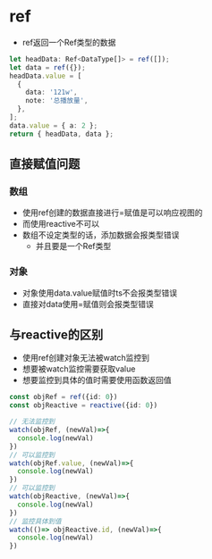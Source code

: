# ref

- ref返回一个Ref类型的数据

```ts
let headData: Ref<DataType[]> = ref([]);
let data = ref({});
headData.value = [
  {
    data: '121w',
    note: '总播放量',
  },
];
data.value = { a: 2 };
return { headData, data };
```

## 直接赋值问题

### 数组

- 使用ref创建的数据直接进行=赋值是可以响应视图的
- 而使用reactive不可以
- 数组不设定类型的话，添加数据会报类型错误
  - 并且要是一个Ref类型

### 对象

- 对象使用data.value赋值时ts不会报类型错误
- 直接对data使用=赋值则会报类型错误

## 与reactive的区别

- 使用ref创建对象无法被watch监控到
- 想要被watch监控需要获取value
- 想要监控到具体的值时需要使用函数返回值

```ts
const objRef = ref({id: 0})
const objReactive = reactive({id: 0})

// 无法监控到
watch(objRef, (newVal)=>{
  console.log(newVal)
})
// 可以监控到
watch(objRef.value, (newVal)=>{
  console.log(newVal)
})
// 可以监控到
watch(objReactive, (newVal)=>{
  console.log(newVal)
})
// 监控具体到值
watch(()=> objReactive.id, (newVal)=>{
  console.log(newVal)
})
```
